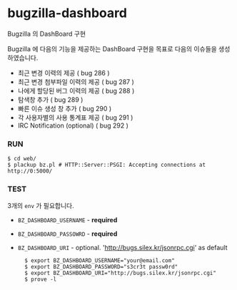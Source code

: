 bugzilla-dashboard
==================

Bugzilla 의 DashBoard 구현

Bugzilla 에 다음의 기능을 제공하는 DashBoard 구현을 목표로
다음의 이슈들을 생성하였습니다.

- 최근 변경 이력의 제공 ( bug 286 )
- 최근 변경 첨부파일 이력의 제공 ( bug 287 )
- 나에게 할당된 버그 이력의 제공 ( bug 288 )
- 탐색창 추가 ( bug 289 )
- 빠른 이슈 생성 창 추가 ( bug 290 )
- 각 사용자별의 사용 통계표 제공 ( bug 291 )
- IRC Notification (optional) ( bug 292 )

### RUN ###

    $ cd web/
    $ plackup bz.pl # HTTP::Server::PSGI: Accepting connections at http://0:5000/

### TEST ###

3개의 `env` 가 필요합니다.

- `BZ_DASHBOARD_USERNAME` - **required**
- `BZ_DASHBOARD_PASSOWRD` - **required**
- `BZ_DASHBOARD_URI` - optional. 'http://bugs.silex.kr/jsonrpc.cgi' as default

        $ export BZ_DASHBOARD_USERNAME="your@email.com"
        $ export BZ_DASHBOARD_PASSWORD="s3cr3t passw0rd"
        $ export BZ_DASHBOARD_URI="http://bugs.silex.kr/jsonrpc.cgi"
        $ prove -l
